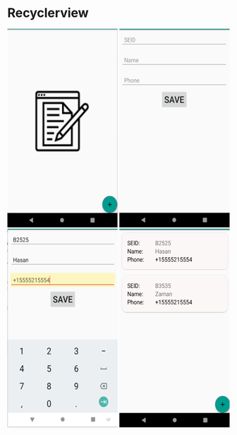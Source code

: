 # Recyclerview
<img src = "images/img-1.png" width = "250" height = "450">    <img src = "images/img-2.png" width = "250" height = "450"> 
<img src = "images/img-3.png" width = "250" height = "450">    <img src = "images/img-4.png" width = "250" height = "450">
